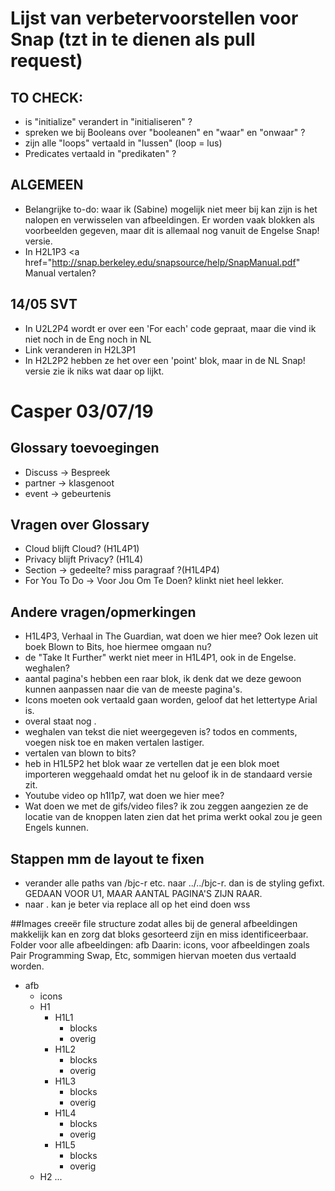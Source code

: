 # Lijst van verbetervoorstellen voor Snap (tzt in te dienen als pull request)
## TO CHECK: 
* is "initialize" verandert in "initialiseren" ? 
* spreken we bij Booleans over "booleanen" en "waar" en "onwaar" ? 
* zijn alle "loops" vertaald in "lussen" (loop = lus)
* Predicates vertaald in "predikaten"  ? 

## ALGEMEEN
* Belangrijke to-do: waar ik (Sabine) mogelijk niet meer bij kan zijn is het nalopen en verwisselen van afbeeldingen. Er worden vaak blokken als voorbeelden gegeven, maar dit is allemaal nog vanuit de Engelse Snap! versie.
* In H2L1P3 <a href="http://snap.berkeley.edu/snapsource/help/SnapManual.pdf"   Manual vertalen?

## 14/05 SVT
* In U2L2P4 wordt er over een 'For each' code gepraat, maar die vind ik niet noch in de Eng noch in NL
* Link veranderen in H2L3P1
* In H2L2P2 hebben ze het over een 'point'  blok, maar in de NL Snap! versie zie ik niks wat daar op lijkt.

# Casper 03/07/19

## Glossary toevoegingen
* Discuss -> Bespreek
* partner -> klasgenoot
* event -> gebeurtenis

## Vragen over Glossary
* Cloud blijft Cloud? (H1L4P1)
* Privacy blijft Privacy? (H1L4)
* Section -> gedeelte? miss paragraaf ?(H1L4P4)
* For You To Do -> Voor Jou Om Te Doen? klinkt niet heel lekker.

## Andere vragen/opmerkingen
* H1L4P3, Verhaal in The Guardian, wat doen we hier mee? Ook lezen uit boek Blown to Bits, hoe hiermee omgaan nu?
* de "Take It Further" werkt niet meer in H1L4P1, ook in de Engelse. weghalen?
* aantal pagina's hebben een raar <head> blok, ik denk dat we deze gewoon kunnen aanpassen naar die van de meeste pagina's.
* Icons moeten ook vertaald gaan worden, geloof dat het lettertype Arial is.
* overal staat nog <html lang="en">.
* weghalen van tekst die niet weergegeven is? todos en comments, voegen nisk toe en maken vertalen lastiger.
* vertalen van blown to bits?
* heb in H1L5P2 het blok waar ze vertellen dat je een blok moet importeren weggehaald omdat het nu geloof ik in de standaard versie zit.
* Youtube video op h1l1p7, wat doen we hier mee?
* Wat doen we met de gifs/video files? ik zou zeggen aangezien ze de locatie van de knoppen laten zien dat het prima werkt ookal zou je geen Engels kunnen.

## Stappen mm de layout te fixen
* verander alle paths van /bjc-r etc. naar ../../bjc-r. dan is de styling gefixt. GEDAAN VOOR U1, MAAR AANTAL PAGINA'S ZIJN RAAR.
* <html lang="en"> naar <html lang="nl">. kan je beter via replace all op het eind doen wss

##Images 
creeër file structure zodat alles bij de general afbeeldingen makkelijk kan en zorg dat bloks gesorteerd zijn en miss identificeerbaar.
Folder voor alle afbeeldingen: afb
Daarin:  icons, voor afbeeldingen zoals Pair Programming Swap, Etc, sommigen hiervan moeten dus vertaald worden.

* afb
  * icons
  * H1
    * H1L1
      * blocks
      * overig
    * H1L2
      * blocks
      * overig
    * H1L3
      * blocks
      * overig
    * H1L4
      * blocks
      * overig
    * H1L5
      * blocks
      * overig                        
  * H2
...

